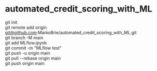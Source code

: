 # automated_credit_scoring_with_ML

git init  
git remote add origin git@github.com:MarkoBrie/automated_credit_scoring_with_ML.git  
git branch -M main  
git add MLflow.ipynb  
git commit -m "MLflow test"  
git push -u origin main  
git pull --rebase origin main  
git push origin main
